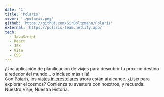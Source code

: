```yaml
---
date: '1'
title: 'Polaris'
cover: './polaris.png'
github: 'https://github.com/SirBoltzmann/Polaris'
external: 'https://polaris-team.netlify.app/'
tech:
  - JavaScript
  - React
  - JSX
  - Vite
  - CSS
---
```


¡Una aplicación de planificación de viajes para descubrir tu próximo destino alrededor del mundo... o incluso más allá!  
Con [Polaris](https://polaris-team.netlify.app/), los [viajes interestelares](https://es.wikipedia.org/wiki/Viaje_interestelar) ahora están al alcance. ¿Listo para explorar el cosmos? Comienza tu aventura con nosotros, y recuerda: Nuestro Viaje, Nuestra Historia.
